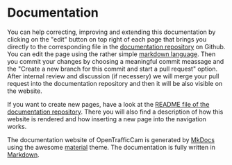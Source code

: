 # Documentation

You can help correcting, improving and extending this documentation by clicking on the "edit" button on top right of each page that brings you directly to the corresponding file in the [documentation repository](https://github.com/OpenTrafficCam/OTDocs) on Github. You can edit the page using the rather simple [markdown language](https://python-markdown.github.io/). 
Then you commit your changes by choosing a meaningful commit meassage and the "Create a new branch for this commit and start a pull request" option. After internal review and discussion (if necessery) we will merge your pull request into the documentation repository and then it will be also visible on the website.

If you want to create new pages, have a look at the [README file of the documentation repository](https://github.com/OpenTrafficCam/OTDocs/README.md). There you will also find a description of how this website is rendered and how inserting a new page into the navigation works.

The documentation website of OpenTrafficCam is generated by [MkDocs](https://www.mkdocs.org/) using the awesome [material](https://squidfunk.github.io/mkdocs-material/) theme. The documentation is fully written in [Markdown](https://python-markdown.github.io/).

